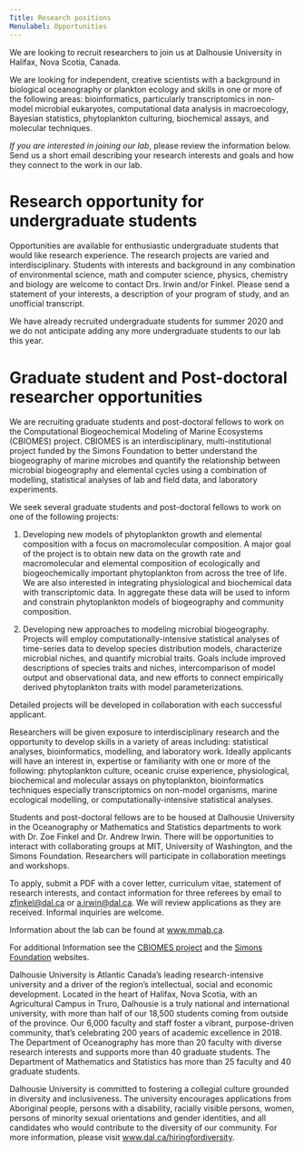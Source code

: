 ```yaml
---
Title: Research positions
Menulabel: Opportunities
---
```


We are looking to recruit researchers to join us at Dalhousie
University in Halifax, Nova Scotia, Canada.

We are looking for independent, creative scientists
with a background in biological oceanography or plankton ecology
and skills in one or more of the following areas: bioinformatics,
particularly transcriptomics in non-model microbial eukaryotes,
computational data analysis in macroecology, Bayesian statistics,
phytoplankton culturing, biochemical assays, and molecular techniques.

*If you are interested in joining our lab*, please review the information below. Send us a short email describing your research interests and goals and how they connect to the work in our lab.

# Research opportunity for undergraduate students

Opportunities are available for enthusiastic undergraduate students
that would like research experience. The research projects are
varied and interdisciplinary. Students with interests and background
in any combination of environmental science, math and computer
science, physics, chemistry and biology are welcome to contact Drs.
Irwin and/or Finkel. Please send a statement of your interests, a
description of your program of study, and an unofficial transcript.

We have already recruited undergraduate students for summer 2020 and we do not anticipate adding any more undergraduate students to our lab this year.

# Graduate student and Post-doctoral researcher opportunities

We are recruiting graduate students and post-doctoral fellows to
work on the Computational Biogeochemical Modeling of Marine Ecosystems
(CBIOMES) project. CBIOMES is an interdisciplinary, multi-institutional
project funded by the Simons Foundation to better understand the
biogeography of marine microbes and quantify the relationship between
microbial biogeography and elemental cycles using a combination of
modelling, statistical analyses of lab and field data, and laboratory
experiments.

We seek several graduate students and post-doctoral fellows to work
on one of the following projects:

1. Developing new models of phytoplankton growth and elemental
composition with a focus on macromolecular composition.  A major
goal of the project is to obtain new data on the growth rate and
macromolecular and elemental composition of ecologically and
biogeochemically important phytoplankton from across the tree of
life. We are also interested in integrating physiological and
biochemical data with transcriptomic data.  In aggregate these data
will be used to inform and constrain phytoplankton models of
biogeography and community composition.

2. Developing new approaches to modeling microbial biogeography.
Projects will employ computationally-intensive statistical analyses
of time-series data to develop species distribution models,
characterize microbial niches, and quantify microbial traits. Goals
include improved descriptions of species traits and niches,
intercomparison of model output and observational data, and new
efforts to connect empirically derived phytoplankton traits with
model parameterizations.

Detailed projects will be developed in collaboration with each
successful applicant.

Researchers will be given exposure to interdisciplinary research
and the opportunity to develop skills in a variety of areas including:
statistical analyses, bioinformatics, modelling, and laboratory
work. Ideally applicants will have an interest in, expertise or
familiarity with one or more of the following: phytoplankton culture,
oceanic cruise experience, physiological, biochemical and molecular
assays on phytoplankton, bioinformatics techniques especially
transcriptomics on non-model organisms, marine ecological modelling,
or computationally-intensive statistical analyses.

Students and post-doctoral fellows are to be housed at Dalhousie
University in the Oceanography or Mathematics and Statistics
departments to work with Dr. Zoe Finkel and Dr. Andrew Irwin. There
will be opportunities to interact with collaborating groups at MIT,
University of Washington, and the Simons Foundation. Researchers
will participate in collaboration meetings and workshops.

To apply, submit a PDF with a cover letter, curriculum vitae,
statement of research interests, and contact information for three
referees by email to zfinkel@dal.ca or a.irwin@dal.ca. We will
review applications as they are received. Informal inquiries are
welcome.

Information about the lab can be found at www.mmab.ca.

For additional Information see the [CBIOMES project](http://cbiomes.org/) and 
the [Simons Foundation](https://www.simonsfoundation.org/life-sciences/microbial-oceanography/simons-collaboration-on-computational-biogeochemical-modeling-of-marine-ecosystems/)  websites.

Dalhousie University is Atlantic Canada’s leading research-intensive
university and a driver of the region’s intellectual, social and
economic development. Located in the heart of Halifax, Nova Scotia,
with an Agricultural Campus in Truro, Dalhousie is a truly national
and international university, with more than half of our 18,500
students coming from outside of the province. Our 6,000 faculty and
staff foster a vibrant, purpose-driven community, that’s celebrating
200 years of academic excellence in 2018. The Department of
Oceanography has more than 20 faculty with diverse research interests
and supports more than 40 graduate students. The Department of
Mathematics and Statistics has more than 25 faculty and 40 graduate
students.

Dalhousie University is committed to fostering a collegial culture
grounded in diversity and inclusiveness. The university encourages
applications from Aboriginal people, persons with a disability,
racially visible persons, women, persons of minority sexual
orientations and gender identities, and all candidates who would
contribute to the diversity of our community. For more information,
please visit www.dal.ca/hiringfordiversity.




